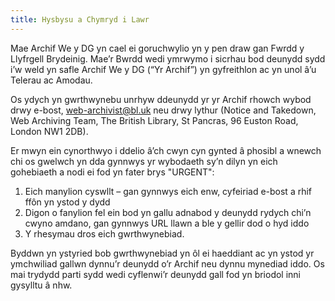 ```yaml
---
title: Hysbysu a Chymryd i Lawr
---
```

Mae Archif We y DG yn cael ei goruchwylio yn y pen draw gan Fwrdd y Llyfrgell Brydeinig. Mae’r Bwrdd wedi ymrwymo i sicrhau bod deunydd sydd i’w weld yn safle Archif We y DG (“Yr Archif”) yn gyfreithlon ac yn unol â’u Telerau ac Amodau.

Os ydych yn gwrthwynebu unrhyw ddeunydd yr yr Archif rhowch wybod drwy e-bost, [web-archivist@bl.uk](mailto:web-archivist@bl.uk) neu drwy lythur (Notice and Takedown, Web Archiving Team, The British Library, St Pancras, 96 Euston Road, London NW1 2DB).

Er mwyn ein cynorthwyo i ddelio â’ch cwyn cyn gynted â phosibl a wnewch chi os gwelwch yn dda gynnwys yr wybodaeth sy’n dilyn yn eich gohebiaeth a nodi ei fod yn fater brys "URGENT":

1. Eich manylion cyswllt – gan gynnwys eich enw, cyfeiriad e-bost a rhif ffôn yn ystod y dydd
2. Digon o fanylion fel ein bod yn gallu adnabod y deunydd rydych chi’n cwyno amdano, gan gynnwys URL llawn a ble y gellir dod o hyd iddo
3. Y rhesymau dros eich gwrthwynebiad.

Byddwn yn ystyried bob gwrthwynebiad yn ôl ei haeddiant ac yn ystod yr ymchwiliad gallwn dynnu’r deunydd o’r Archif neu dynnu mynediad iddo. Os mai trydydd parti sydd wedi cyflenwi’r deunydd gall fod yn briodol inni gysylltu â nhw.
